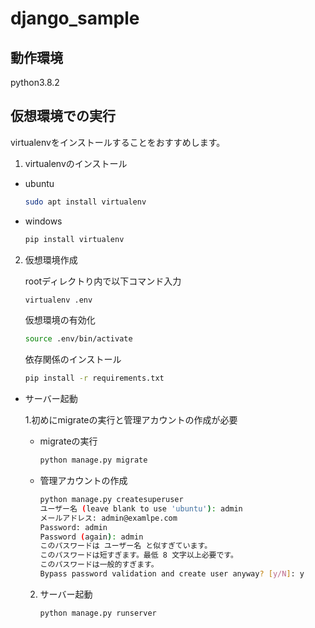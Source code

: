 # django_sample

## 動作環境

python3.8.2

## 仮想環境での実行

virtualenvをインストールすることをおすすめします。

1. virtualenvのインストール  

- ubuntu

    ```bash
    sudo apt install virtualenv
    ```

- windows

    ```bash
    pip install virtualenv
    ```

2. 仮想環境作成

    rootディレクトり内で以下コマンド入力

    ```bash
    virtualenv .env
    ```

    仮想環境の有効化

    ```bash
    source .env/bin/activate
    ```

    依存関係のインストール

    ```bash
    pip install -r requirements.txt
    ```

- サーバー起動

    1.初めにmigrateの実行と管理アカウントの作成が必要

    - migrateの実行

        ```bash
        python manage.py migrate
        ```

    - 管理アカウントの作成

        ```bash
        python manage.py createsuperuser
        ユーザー名 (leave blank to use 'ubuntu'): admin
        メールアドレス: admin@examlpe.com
        Password: admin
        Password (again): admin
        このパスワードは ユーザー名 と似すぎています。
        このパスワードは短すぎます。最低 8 文字以上必要です。
        このパスワードは一般的すぎます。
        Bypass password validation and create user anyway? [y/N]: y
        ```

    2. サーバー起動

        ```bash
        python manage.py runserver
        ```

